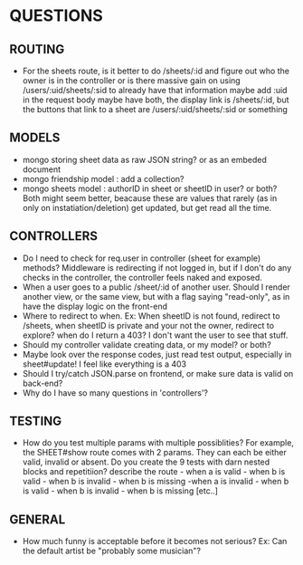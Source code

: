 QUESTIONS
=========

ROUTING
-------
- For the sheets route, is it better to do
  /sheets/:id and figure out who the owner is in the controller
  or is there massive gain on using
  /users/:uid/sheets/:sid to already have that information
  maybe add :uid in the request body
  maybe have both, the display link is /sheets/:id,
  but the buttons that link to a sheet are /users/:uid/sheets/:sid or something

MODELS
------
- mongo storing sheet data as raw JSON string? or as an embeded document
- mongo friendship model : add a collection?
- mongo sheets model : authorID in sheet or sheetID in user? or both?
  Both might seem better, beacause these are values that rarely (as in only on
  instatiation/deletion) get updated, but get read all the time.

CONTROLLERS
-----------
- Do I need to check for req.user in controller (sheet for example) methods?
  Middleware is redirecting if not logged in, but if I don't do any checks in
  the controller, the controller feels naked and exposed.
- When a user goes to a public /sheet/:id of another user. Should I render
  another view, or the same view, but with a flag saying "read-only", as in
  have the display logic on the front-end
- Where to redirect to when. Ex: When sheetID is not found, redirect to /sheets,
  when sheetID is private and your not the owner, redirect to explore?
  when do I return a 403? I don't want the user to see that stuff.
- Should my controller validate creating data, or my model? or both?
- Maybe look over the response codes, just read test output, especially in
  sheet#update! I feel like everything is a 403
- Should I try/catch JSON.parse on frontend, or make sure data is valid on
  back-end?
- Why do I have so many questions in 'controllers'?

TESTING
-------
- How do you test multiple params with multiple possiblities? For example, the
  SHEET#show route comes with 2 params. They can each be either valid, invalid
  or absent. Do you create the 9 tests with darn nested blocks and repetitiion?
    describe the route
      - when a is valid
        - when b is valid
        - when b is invalid
        - when b is missing
      -when a is invalid
        - when b is valid
        - when b is invalid
        - when b is missing
        [etc..]

GENERAL
-------
- How much funny is acceptable before it becomes not serious? Ex: Can the
  default artist be "probably some musician"?

